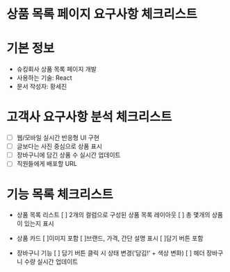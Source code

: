 # 상품 목록 페이지 요구사항 체크리스트

# 기본 정보
- 슈킹회사 상품 목록 페이지 개발
- 사용하는 기술: React
- 문서 작성자: 황세진

# 고객사 요구사항 분석 체크리스트
- [ ] 웹/모바일 실시간 반응형 UI 구현
- [ ] 글보다는 사진 중심으로 상품 표시
- [ ] 장바구니에 담긴 상품 수 실시간 업데이트
- [ ] 직원들에게 배포할 URL

# 기능 목록 체크리스트
- 상품 목록 리스트
  [ ] 2개의 컬럼으로 구성된 상품 목록 레이아웃
  [ ] 총 몇개의 상품이 있는지 표시
- 상품 카드
  [ ]이미지 포함
  [ ]브랜드, 가격, 간단 설명 표시
  [ ]담기 버튼 포함


- 장바구니 기능
  [ ] 담기 버튼 클릭 시 상태 변경(‘담김!’ + 색상 변화)
  [ ] 헤더 장바구니 수량 실시간 업데이트